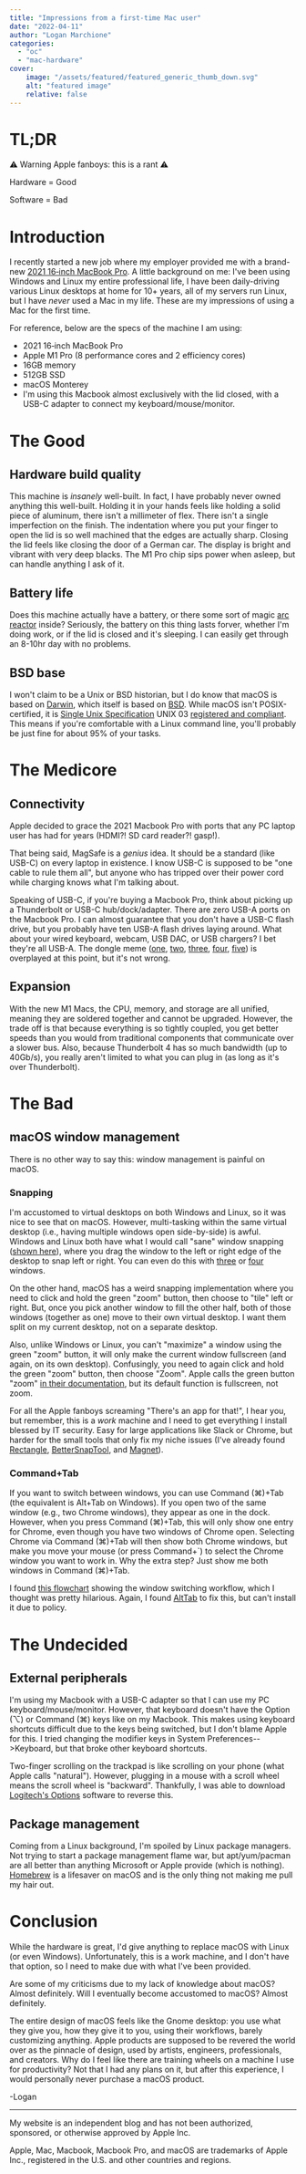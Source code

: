 ```yaml
---
title: "Impressions from a first-time Mac user"
date: "2022-04-11"
author: "Logan Marchione"
categories:
  - "oc"
  - "mac-hardware"
cover:
    image: "/assets/featured/featured_generic_thumb_down.svg"
    alt: "featured image"
    relative: false
---
```


# TL;DR

⚠️ Warning Apple fanboys: this is a rant ⚠️

Hardware = Good

Software = Bad

# Introduction

I recently started a new job where my employer provided me with a brand-new [2021 16‑inch MacBook Pro](https://support.apple.com/kb/SP858). A little background on me: I've been using Windows and Linux my entire professional life, I have been daily-driving various Linux desktops at home for 10+ years, all of my servers run Linux, but I have _never_ used a Mac in my life. These are my impressions of using a Mac for the first time.

For reference, below are the specs of the machine I am using:
- 2021 16‑inch MacBook Pro
- Apple M1 Pro (8 performance cores and 2 efficiency cores)
- 16GB memory
- 512GB SSD
- macOS Monterey
- I'm using this Macbook almost exclusively with the lid closed, with a USB-C adapter to connect my keyboard/mouse/monitor.

# The Good

## Hardware build quality

This machine is _insanely_ well-built. In fact, I have probably never owned anything this well-built. Holding it in your hands feels like holding a solid piece of aluminum, there isn't a millimeter of flex. There isn't a single imperfection on the finish. The indentation where you put your finger to open the lid is so well machined that the edges are actually sharp. Closing the lid feels like closing the door of a German car. The display is bright and vibrant with very deep blacks. The M1 Pro chip sips power when asleep, but can handle anything I ask of it.

## Battery life

Does this machine actually have a battery, or there some sort of magic [arc reactor](https://marvel.fandom.com/wiki/Arc_Reactor) inside? Seriously, the battery on this thing lasts forver, whether I'm doing work, or if the lid is closed and it's sleeping. I can easily get through an 8-10hr day with no problems.

## BSD base

I won't claim to be a Unix or BSD historian, but I do know that macOS is based on [Darwin](https://en.wikipedia.org/wiki/Darwin_(operating_system)), which itself is based on [BSD](https://en.wikipedia.org/wiki/Berkeley_Software_Distribution). While macOS isn't POSIX-certified, it is [Single Unix Specification](https://en.wikipedia.org/wiki/Single_UNIX_Specification) UNIX 03 [registered and compliant](https://www.opengroup.org/openbrand/register/). This means if you're comfortable with a Linux command line, you'll probably be just fine for about 95% of your tasks.

# The Medicore

## Connectivity

Apple decided to grace the 2021 Macbook Pro with ports that any PC laptop user has had for years (HDMI?! SD card reader?! gasp!). 

That being said, MagSafe is a _genius_ idea. It should be a standard (like USB-C) on every laptop in existence. I know USB-C is supposed to be "one cable to rule them all", but anyone who has tripped over their power cord while charging knows what I'm talking about.

Speaking of USB-C, if you're buying a Macbook Pro, think about picking up a Thunderbolt or USB-C hub/dock/adapter. There are zero USB-A ports on the Macbook Pro. I can almost guarantee that you don't have a USB-C flash drive, but you probably have ten USB-A flash drives laying around. What about your wired keyboard, webcam, USB DAC, or USB chargers? I bet they're all USB-A. The dongle meme ([one](https://www.reddit.com/r/ProgrammerHumor/comments/ayqfqp/app_developers_smh/), [two](https://www.reddit.com/r/funny/comments/5a6lbd/it_just_works_apple/), [three](https://www.reddit.com/r/applesucks/comments/bbjbiw/applejust_use_dongles/), [four](https://twitter.com/dbreunig/status/792034409788518401), [five](https://www.reddit.com/r/applesucks/comments/js2ubv/they_get_you_every_time/)) is overplayed at this point, but it's not wrong.

## Expansion

With the new M1 Macs, the CPU, memory, and storage are all unified, meaning they are soldered together and cannot be upgraded. However, the trade off is that because everything is so tightly coupled, you get better speeds than you would from traditional components that communicate over a slower bus. Also, because Thunderbolt 4 has so much bandwidth (up to 40Gb/s), you really aren't limited to what you can plug in (as long as it's over Thunderbolt).

# The Bad

## macOS window management

There is no other way to say this: window management is painful on macOS.

### Snapping

I'm accustomed to virtual desktops on both Windows and Linux, so it was nice to see that on macOS. However, multi-tasking within the same virtual desktop (i.e., having multiple windows open side-by-side) is awful. Windows and Linux both have what I would call "sane" window snapping ([shown here](https://evanston.zendesk.com/hc/article_attachments/360081086334/Gif__12_.gif)), where you drag the window to the left or right edge of the desktop to snap left or right. You can even do this with [three](https://evanston.zendesk.com/hc/article_attachments/360081086394/Gif__13_.gif) or [four](https://evanston.zendesk.com/hc/article_attachments/360082201533/Gif__14_.gif) windows.

On the other hand, macOS has a weird snapping implementation where you need to click and hold the green "zoom" button, then choose to "tile" left or right. But, once you pick another window to fill the other half, both of those windows (together as one) move to their own virtual desktop. I want them split on my current desktop, not on a separate desktop.

Also, unlike Windows or Linux, you can't "maximize" a window using the green "zoom" button, it will only make the current window fullscreen (and again, on its own desktop). Confusingly, you need to again click and hold the green "zoom" button, then choose "Zoom". Apple calls the green button "zoom" [in their documentation](https://developer.apple.com/design/human-interface-guidelines/macos/windows-and-views/window-anatomy#title-bar), but its default function is fullscreen, not zoom.

For all the Apple fanboys screaming "There's an app for that!", I hear you, but remember, this is a _work_ machine and I need to get everything I install blessed by IT security. Easy for large applications like Slack or Chrome, but harder for the small tools that only fix my niche issues (I've already found [Rectangle](https://rectangleapp.com/), [BetterSnapTool](https://folivora.ai/bettersnaptool), and [Magnet](https://magnet.crowdcafe.com/)).

### Command+Tab

If you want to switch between windows, you can use Command (⌘)+Tab (the equivalent is Alt+Tab on Windows). If you open two of the same window (e.g., two Chrome windows), they appear as one in the dock. However, when you press Command (⌘)+Tab, this will only show one entry for Chrome, even though you have two windows of Chrome open. Selecting Chrome via Command (⌘)+Tab will then show both Chrome windows, but make you move your mouse (or press Command+`) to select the Chrome window you want to work in. Why the extra step? Just show me both windows in Command (⌘)+Tab.

I found [this flowchart](https://wanderingstan.com/wp-content/uploads/2009/07/alt-tab-flowcharts-labeled-2.png) showing the window switching workflow, which I thought was pretty hilarious. Again, I found [AltTab](https://github.com/lwouis/alt-tab-macos) to fix this, but can't install it due to policy.

# The Undecided

## External peripherals

I'm using my Macbook with a USB-C adapter so that I can use my PC keyboard/mouse/monitor. However, that keyboard doesn't have the Option (⌥) or Command (⌘) keys like on my Macbook. This makes using keyboard shortcuts difficult due to the keys being switched, but I don't blame Apple for this. I tried changing the modifier keys in System Preferences-->Keyboard, but that broke other keyboard shortcuts.

Two-finger scrolling on the trackpad is like scrolling on your phone (what Apple calls "natural"). However, plugging in a mouse with a scroll wheel means the scroll wheel is "backward". Thankfully, I was able to download [Logitech's Options](https://www.logitech.com/en-us/software/options.html) software to reverse this.

## Package management

Coming from a Linux background, I'm spoiled by Linux package managers. Not trying to start a package management flame war, but apt/yum/pacman are all better than anything Microsoft or Apple provide (which is nothing). [Homebrew](https://brew.sh/) is a lifesaver on macOS and is the only thing not making me pull my hair out.

# Conclusion

While the hardware is great, I'd give anything to replace macOS with Linux (or even Windows). Unfortunately, this is a work machine, and I don't have that option, so I need to make due with what I've been provided.

Are some of my criticisms due to my lack of knowledge about macOS? Almost definitely. Will I eventually become accustomed to macOS? Almost definitely.

The entire design of macOS feels like the Gnome desktop: you use what they give you, how they give it to you, using their workflows, barely customizing anything. Apple products are supposed to be revered the world over as the pinnacle of design, used by artists, engineers, professionals, and creators. Why do I feel like there are training wheels on a machine I use for productivity? Not that I had any plans on it, but after this experience, I would personally never purchase a macOS product.

\-Logan

---------

My website is an independent blog and has not been authorized, sponsored, or otherwise approved by Apple Inc. 

Apple, Mac, Macbook, Macbook Pro, and macOS are trademarks of Apple Inc., registered in the U.S. and other countries and regions.